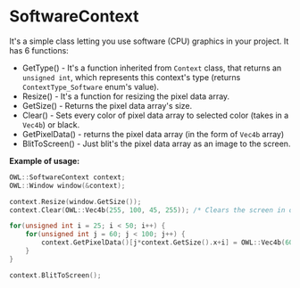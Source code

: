 # SoftwareContext
It's a simple class letting you use software (CPU) graphics in your project.
It has 6 functions:
- GetType() - It's a function inherited from `Context` class, that returns an `unsigned int`, which represents this context's type (returns `ContextType_Software` enum's value).
- Resize() - It's a function for resizing the pixel data array.
- GetSize() - Returns the pixel data array's size.
- Clear() - Sets every color of pixel data array to selected color (takes in a `Vec4b`) or black.
- GetPixelData() - returns the pixel data array (in the form of `Vec4b` array)
- BlitToScreen() - Just blit's the pixel data array as an image to the screen. 

__Example of usage:__
```cpp
OWL::SoftwareContext context;
OWL::Window window(&context);

context.Resize(window.GetSize());
context.Clear(OWL::Vec4b(255, 100, 45, 255)); /* Clears the screen in orange color */

for(unsigned int i = 25; i < 50; i++) {
	for(unsigned int j = 60; j < 100; j++) {
		context.GetPixelData()[j*context.GetSize().x+i] = OWL::Vec4b(60, 90, 200, 255); /* Draws a blue rectangle */
	}
}

context.BlitToScreen();
```